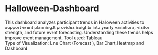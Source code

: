 # Halloween-Dashboard

This dashboard analyzes participant trends in Halloween activities to support event planning.It  provides insights into yearly variations, visitor strength, and future event forecasting. Understanding these trends helps improve event management.
Tool used: Tableau                                                                                             
Type of Visualization: Line Chart (Forecast ), Bar Chart,Heatmap and Dashboard                                                              
